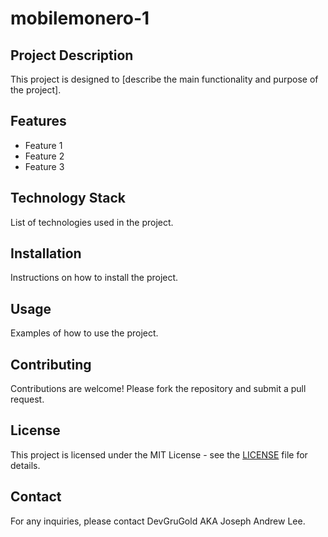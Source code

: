 
# mobilemonero-1

## Project Description
This project is designed to [describe the main functionality and purpose of the project].

## Features
- Feature 1
- Feature 2
- Feature 3

## Technology Stack
List of technologies used in the project.

## Installation
Instructions on how to install the project.

## Usage
Examples of how to use the project.

## Contributing
Contributions are welcome! Please fork the repository and submit a pull request.

## License
This project is licensed under the MIT License - see the [LICENSE](LICENSE) file for details.

## Contact
For any inquiries, please contact DevGruGold AKA Joseph Andrew Lee.
